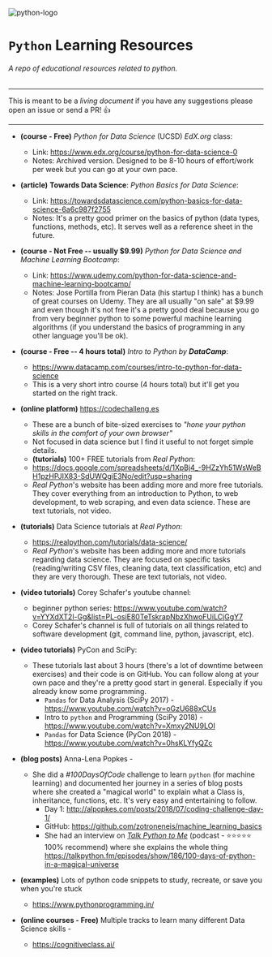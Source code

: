 ![python-logo](https://upload.wikimedia.org/wikipedia/commons/thumb/f/f8/Python_logo_and_wordmark.svg/486px-Python_logo_and_wordmark.svg.png)

# `Python` Learning Resources
###### A repo of educational resources related to python.
***
This is meant to be a _living document_ if you have any suggestions please open an issue or send a PR! :thumbsup:
***

* __(course - Free)__ _Python for Data Science_ (UCSD) _EdX.org_ class:
  - Link: https://www.edx.org/course/python-for-data-science-0
  - Notes: Archived version. Designed to be 8-10 hours of effort/work per week but you can go at your own pace.
  
* __(article)__ __Towards Data Science__: _Python Basics for Data Science_:
  - Link: https://towardsdatascience.com/python-basics-for-data-science-6a6c987f2755
  - Notes: It's a pretty good primer on the basics of python (data types, functions, methods, etc). It serves well as a reference sheet in the future.

* __(course - Not Free -- usually $9.99)__ _Python for Data Science and Machine Learning Bootcamp_:
  - Link: https://www.udemy.com/python-for-data-science-and-machine-learning-bootcamp/ 
  - Notes: Jose Portilla from Pieran Data (his startup I think) has a bunch of great courses on Udemy. They are all usually "on sale" at $9.99 and even though it's not free it's a pretty good deal because you go from very beginner python  to some powerful machine learning algorithms (if you understand the basics of programming in any other language you'll be ok). 

* __(course - Free -- 4 hours total)__ _Intro to Python by __DataCamp___: 
  - https://www.datacamp.com/courses/intro-to-python-for-data-science
  - This is a very short intro course (4 hours total) but it'll get you started on the right track.

* __(online platform)__ https://codechalleng.es 
  - These are a bunch of bite-sized exercises to _"hone your python skills in the comfort of your own browser"_
  - Not focused in data science but I find it useful to not forget simple details.
  
  * __(tutorials)__ 100+ FREE tutorials from _Real Python_:
  - https://docs.google.com/spreadsheets/d/1XpBj4_-9HZzYh51WsWeBH1pzHPJIX83-SdUWQgiE3No/edit?usp=sharing
  - _Real Python_'s website has been adding more and more free tutorials. They cover everything from an introduction to Python, to web development, to web scraping, and even data science. These are text tutorials, not video.
  
* __(tutorials)__ Data Science tutorials at _Real Python_:
  - https://realpython.com/tutorials/data-science/
  - _Real Python_'s website has been adding more and more tutorials regarding data science. They are focused on specific tasks (reading/writing CSV files, cleaning data, text classification, etc) and they are very thorough. These are text tutorials, not video.

* __(video tutorials)__ Corey Schafer's youtube channel:
  - beginner python series: https://www.youtube.com/watch?v=YYXdXT2l-Gg&list=PL-osiE80TeTskrapNbzXhwoFUiLCjGgY7 
  - Corey Schafer's channel is full of tutorials on all things related to software development (git, command line, python, javascript, etc). 

* __(video tutorials)__ PyCon and SciPy:
  - These tutorials last about 3 hours (there's a lot of downtime between exercises) and their code is on GitHub. You can follow along at your own pace and they're a pretty good start in general. Especially if you already know some programming. 
    - `Pandas` for Data Analysis (SciPy 2017) - https://www.youtube.com/watch?v=oGzU688xCUs 
    - Intro to `python` and Programming (SciPy 2018) - https://www.youtube.com/watch?v=Xmxy2NU9LOI 
    - `Pandas` for Data Science (PyCon 2018) - https://www.youtube.com/watch?v=0hsKLYfyQZc 

* __(blog posts)__ Anna-Lena Popkes -
  - She did a _#100DaysOfCode_ challenge to learn `python` (for machine learning) and documented her journey in a series of blog posts where she created a "magical world" to explain what a Class is, inheritance, functions, etc. It's very easy and entertaining to follow.
    - Day 1: http://alpopkes.com/posts/2018/07/coding-challenge-day-1/ 
    - GitHub: https://github.com/zotroneneis/machine_learning_basics 
    - She had an interview on _[Talk Python to Me](https://talkpython.fm)_ (podcast - :star::star::star::star::star: 100% recommend) where she explains the whole thing  https://talkpython.fm/episodes/show/186/100-days-of-python-in-a-magical-universe 

* __(examples)__ Lots of python code snippets to study, recreate, or save you when you're stuck
  - https://www.pythonprogramming.in/ 

* __(online courses - Free)__ Multiple tracks to learn many different Data Science skills -
  - https://cognitiveclass.ai/ 
